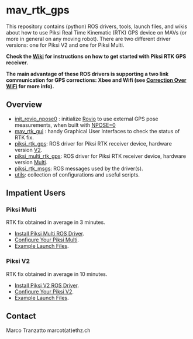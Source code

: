mav_rtk_gps
======

This repository contains (python) ROS drivers, tools, launch files, and wikis about how to use Piksi Real Time Kinematic (RTK) GPS device on MAVs (or more in general on any moving robot). There are two different driver versions: one for Piksi V2 and one for Piksi Multi. 

**Check the [Wiki](https://github.com/ethz-asl/mav_rtk_gps/wiki) for instructions on how to get started with Piksi RTK GPS receiver.**

**The main advantage of these ROS drivers is supporting a two link communication for GPS corrections: Xbee and Wifi (see [Correction Over WiFi](https://github.com/ethz-asl/mav_rtk_gps/wiki/Corrections-Over-WiFi) for more info).**

Overview
------
- [init_rovio_npose0](https://github.com/ethz-asl/mav_rtk_gps/tree/master/init_rovio_npose0) : initialize [Rovio](https://github.com/ethz-asl/rovio) to use external GPS pose measurements, when built with [NPOSE=0](https://github.com/ethz-asl/rovio/wiki/Configuration#build-configuration)
- [mav_rtk_gui](https://github.com/ethz-asl/mav_rtk_gps/tree/master/mav_rtk_gui) : handy Graphical User Interfaces to check the status of RTK fix.
- [piksi_rtk_gps](https://github.com/ethz-asl/mav_rtk_gps/tree/master/piksi_rtk_gps): ROS driver for Piksi RTK receiver device, hardware version [V2](http://docs.swiftnav.com/pdfs/piksi_datasheet_v2.3.1.pdf).
- [piksi_multi_rtk_gps](https://github.com/ethz-asl/mav_rtk_gps/tree/master/piksi_multi_rtk_gps): ROS driver for Piksi RTK receiver device, hardware version [Multi](https://www.swiftnav.com/piksi-multi).
- [piksi_rtk_msgs](https://github.com/ethz-asl/mav_rtk_gps/tree/master/piksi_rtk_msgs): ROS messages used by the driver(s).
- [utils](https://github.com/ethz-asl/mav_rtk_gps/tree/master/utils): collection of configurations and useful scripts.

Impatient Users
------
### Piksi Multi
RTK fix obtained in average in 3 minutes.
 - [Install Piksi Multi ROS Driver](https://github.com/ethz-asl/mav_rtk_gps/tree/master/piksi_multi_rtk_gps#installation).
 - [Configure Your Piksi Multi](https://github.com/ethz-asl/mav_rtk_gps/wiki/Installing-and-Configuring-Piksi#settings-piksi-multi).
  - [Example Launch Files](https://github.com/ethz-asl/mav_rtk_gps/tree/master/piksi_multi_rtk_gps#usage).
  
### Piksi V2
RTK fix obtained in average in 10 minutes.
 - [Install Piksi V2 ROS Driver](https://github.com/ethz-asl/mav_rtk_gps/tree/master/piksi_rtk_gps#installation).
 - [Configure Your Piksi V2](https://github.com/ethz-asl/mav_rtk_gps/wiki/Installing-and-Configuring-Piksi#settings-piksi-v2).
  - [Example Launch Files](https://github.com/ethz-asl/mav_rtk_gps/tree/master/piksi_rtk_gps#usage).

Contact
-------
Marco Tranzatto marcot(at)ethz.ch
